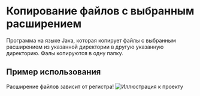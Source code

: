 # Копирование файлов с выбранным расширением

Программа на языке Java, которая копирует файлы с выбранным расширением из указанной директории в другую указанную директорию.
Фалы копируются в одну папку.


## Пример использования

Расширение файлов зависит от регистра!
![Иллюстрация к проекту]([https://github.com/jon/coolproject/raw/master/image/image.png])
